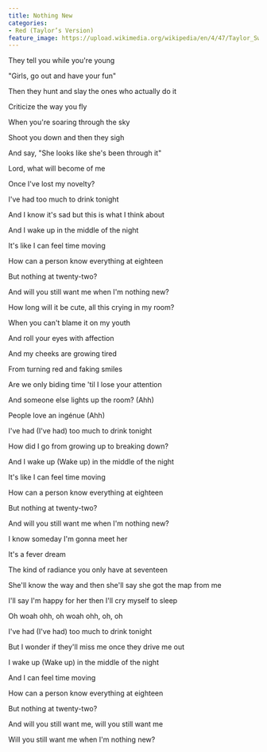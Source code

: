 ```yaml
---
title: Nothing New
categories:
- Red (Taylor’s Version)
feature_image: https://upload.wikimedia.org/wikipedia/en/4/47/Taylor_Swift_-_Red_%28Taylor%27s_Version%29.png
--- 
```

They tell you while you're young

"Girls, go out and have your fun"

Then they hunt and slay the ones who actually do it

Criticize the way you fly

When you're soaring through the sky

Shoot you down and then they sigh

And say, "She looks like she's been through it"

Lord, what will become of me

Once I've lost my novelty?

I've had too much to drink tonight

And I know it's sad but this is what I think about

And I wake up in the middle of the night

It's like I can feel time moving

How can a person know everything at eighteen

But nothing at twenty-two?

And will you still want me when I'm nothing new?

How long will it be cute, all this crying in my room?

When you can't blame it on my youth

And roll your eyes with affection

And my cheeks are growing tired

From turning red and faking smiles

Are we only biding time 'til I lose your attention

And someone else lights up the room? (Ahh)

People love an ingénue (Ahh)

I've had (I've had) too much to drink tonight

How did I go from growing up to breaking down?

And I wake up (Wake up) in the middle of the night

It's like I can feel time moving

How can a person know everything at eighteen

But nothing at twenty-two?

And will you still want me when I'm nothing new?

I know someday I'm gonna meet her

It's a fever dream

The kind of radiance you only have at seventeen

She'll know the way and then she'll say she got the map from me

I'll say I'm happy for her then I'll cry myself to sleep

Oh woah ohh, oh woah ohh, oh, oh

I've had (I've had) too much to drink tonight

But I wonder if they'll miss me once they drive me out

I wake up (Wake up) in the middle of the night

And I can feel time moving

How can a person know everything at eighteen

But nothing at twenty-two?

And will you still want me, will you still want me

Will you still want me when I'm nothing new?